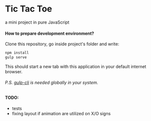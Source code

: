 # Tic Tac Toe
a mini project in pure JavaScript

#### How to prepare development environment?
Clone this repository, go inside project's folder and write:
```javascript
npm install
gulp serve
```
This should start a new tab with this application in your default internet browser.

###### P.S. [gulp-cli](https://github.com/gulpjs/gulp/blob/master/docs/getting-started.md "gulp-cli") is needed globally in your system.

#### TODO:
- tests
- fixing layout if animation are utilized on X/O signs
